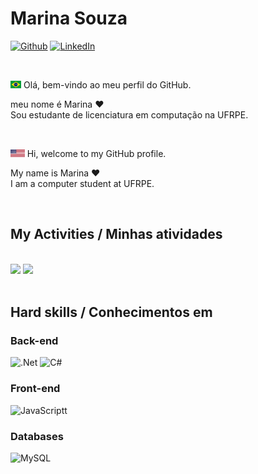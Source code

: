 # Marina Souza 

[![Github](https://img.shields.io/badge/GitHub-100000?style=for-the-badge&logo=github&logoColor=white)](https://github.com/marinascalbq) [![LinkedIn](https://img.shields.io/badge/LinkedIn-0077B5?style=for-the-badge&logo=linkedin&logoColor=white)](https://www.linkedin.com/in/marina-souza-costa-de-albuquerque-584bb6169/) 

<br />

<p><img height="12px" src="https://github.com/hampusborgos/country-flags/blob/main/png250px/br.png"/> Olá, bem-vindo ao meu perfil do GitHub.</p>

<p>meu nome é Marina ♥<br /> 
Sou estudante de licenciatura em computação na UFRPE.</p>
<br />

<p><img height="12px" src="https://github.com/hampusborgos/country-flags/blob/main/png250px/us.png"/> Hi, welcome to my GitHub profile.</p>

<p>My name is Marina ♥ <br />
I am a computer student at UFRPE.</p>
<br />

## My Activities / Minhas atividades
<br />
<div>  
  <img height="190px" src="https://github-readme-stats.vercel.app/api?username=marinascalbq&show_icons=true&theme=Theme-Tomorrow"/>
  <img height="190px" src="https://github-readme-stats.vercel.app/api/top-langs/?username=marinascalbq&layout=compact&bg_color=FFFFFF&title_color=C71585&text_color=DB7093&langs_count=8"/>
</div>

<br />

## Hard skills / Conhecimentos em

### Back-end
![.Net](https://img.shields.io/badge/.NET-5C2D91?style=for-the-badge&logo=.net&logoColor=white)
![C#](https://img.shields.io/badge/C%23-239120?style=for-the-badge&logo=c-sharp&logoColor=white)

### Front-end
![JavaScriptt](https://img.shields.io/badge/JavaScript-F7DF1E?style=for-the-badge&logo=javascript&logoColor=black)

### Databases
![MySQL](https://img.shields.io/badge/MySQL-00000F?style=for-the-badge&logo=mysql&logoColor=white)
